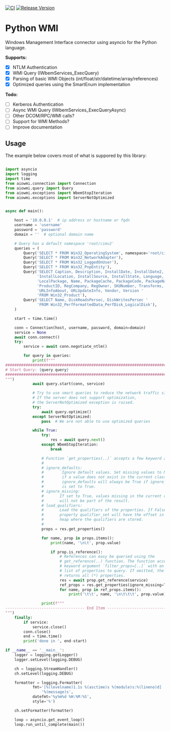[![CI](https://github.com/cesbit/aiowmi/workflows/CI/badge.svg)](https://github.com/cesbit/aiowmi/actions)
[![Release Version](https://img.shields.io/github/release/cesbit/aiowmi)](https://github.com/cesbit/aiowmi/releases)


# Python WMI

Windows Management Interface connector using asyncio for the Python language.

**Supports:**
- [x] NTLM Authentication
- [x] WMI Query (IWbemServices_ExecQuery)
- [x] Parsing of basic WMI Objects (int/float/str/datetime/array/references)
- [x] Optimized queries using the SmartEnum implementation

**Todo:**
- [ ] Kerberos Authentication
- [ ] Async WMI Query (IWbemServices_ExecQueryAsync)
- [ ] Other DCOM/RPC/WMI calls?
- [ ] Support for WMI Methods?
- [ ] Improve documentation

## Usage

The example below covers most of what is suppored by this library:

```python

import asyncio
import logging
import time
from aiowmi.connection import Connection
from aiowmi.query import Query
from aiowmi.exceptions import WbemStopIteration
from aiowmi.exceptions import ServerNotOptimized


async def main():

    host = '10.0.0.1'  # ip address or hostname or fqdn
    username = 'username'
    password = 'password'
    domain = ''  # optional domain name

    # Query has a default namespace 'root/cimv2'
    queries = (
        Query('SELECT * FROM Win32_OperatingSystem', namespace='root/cimv2'),
        Query('SELECT * FROM Win32_NetworkAdapter'),
        Query('SELECT * FROM Win32_LoggedOnUser'),
        Query('SELECT * FROM Win32_PnpEntity'),
        Query('SELECT Caption, Description, InstallDate, InstallDate2, '
              'InstallLocation, InstallSource, InstallState, Language, '
              'LocalPackage, Name, PackageCache, PackageCode, PackageName, '
              'ProductID, RegCompany, RegOwner, SKUNumber, Transforms, '
              'URLInfoAbout, URLUpdateInfo, Vendor, Version '
              'FROM Win32_Product'),
        Query('SELECT Name, DiskReadsPersec, DiskWritesPersec '
              'FROM Win32_PerfFormattedData_PerfDisk_LogicalDisk'),
    )

    start = time.time()

    conn = Connection(host, username, password, domain=domain)
    service = None
    await conn.connect()
    try:
        service = await conn.negotiate_ntlm()

        for query in queries:
            print(f"""
###############################################################################
# Start Query: {query.query}
###############################################################################
""")
            await query.start(conn, service)

            # Try to use smart queries to reduce the network traffic size
            # If the server does not support optimization,
            # the ServerNotOptimized exception is raised.
            try:
                await query.optimize()
            except ServerNotOptimized:
                pass  # We are not able to use optimized queries

            while True:
                try:
                    res = await query.next()
                except WbemStopIteration:
                    break

                # Function `get_properties(..)` accepts a few keyword arguments:
                #
                # ignore_defaults:
                #        Ignore default values. Set missing values to None
                #        if a value does not exist in the current class.
                #        ignore_defaults will always be True if ignore_missing
                #        is set to True.
                # ignore_missing:
                #       If set to True, values missing in the current class
                #       will not be part of the result.
                # load_qualifiers:
                #       Load the qualifiers of the properties. If False, the
                #       property qualifier_set will have the offset in the
                #       heap where the qualifiers are stored.
                #
                props = res.get_properties()

                for name, prop in props.items():
                    print(name, '\n\t', prop.value)

                    if prop.is_reference():
                        # References can easy be queried using the
                        # get_reference(..) function. The function accepts a
                        # keyword argument `filter_props=[..]` with an optional
                        # list of properties to query. If omitted, the function
                        # returns all (*) properties.
                        res = await prop.get_reference(service)
                        ref_props = res.get_properties(ignore_missing=True)
                        for name, prop in ref_props.items():
                            print('\t\t', name, '\n\t\t\t', prop.value)

                print(f"""
----------------------------------- End Item ----------------------------------
""")
    finally:
        if service:
            service.close()
        conn.close()
        end = time.time()
        print('done in ', end-start)

if __name__ == '__main__':
    logger = logging.getLogger()
    logger.setLevel(logging.DEBUG)

    ch = logging.StreamHandler()
    ch.setLevel(logging.DEBUG)

    formatter = logging.Formatter(
            fmt='[%(levelname)1.1s %(asctime)s %(module)s:%(lineno)d] ' +
                '%(message)s',
            datefmt='%y%m%d %H:%M:%S',
            style='%')

    ch.setFormatter(formatter)

    loop = asyncio.get_event_loop()
    loop.run_until_complete(main())


```
